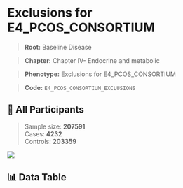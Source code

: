 # Exclusions for E4_PCOS_CONSORTIUM

> **Root:** Baseline Disease  

> **Chapter:** Chapter IV- Endocrine and metabolic  

> **Phenotype:** Exclusions for E4_PCOS_CONSORTIUM  

> **Code:** `E4_PCOS_CONSORTIUM_EXCLUSIONS`

## 🧪 All Participants  
> Sample size: **207591**  
> Cases: **4232**  
> Controls: **203359**
<img src="/Sensitive/Figures/ALL/Incidence/E4_PCOS_CONSORTIUM_EXCLUSIONS.png"/>

## 📊 Data Table
<CsvTableMRF src="/Sensitive/Data/ALL/Incidence/COX_E4_PCOS_CONSORTIUM_EXCLUSIONS.csv"/>

